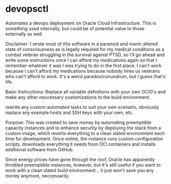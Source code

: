 # devopsctl
Automates a devops deployment on Oracle Cloud Infrastructure. This is something used internally, but could be of potential value to those externally as well.

Disclaimer:
  I wrote most of this software in a paranoid and manic altered state of consciousness as is legally required for my medical conditions as a combat veteran struggling in the survival against PTSD, so I'll go ahead and write some instructions once I can afford my medications again so that I remember whatever it was I was trying to do in the first place. I can't work because I can't afford my medications because nobody hires us veterans who can't afford to work. It's a weird paradox/conundrum, but I guess that's life.

Basic Instructions:
  Replace all variable definitions with your own OCID's and make any other neccessary customizations to the build environment.

  rewrite any custom automated tasks to suit your own scenario, obviously replace any example hosts and SSH keys with your own, etc.

Purpose:
  This was created to save money by automating preemptible capacity instances and to enhance security by deploying the stack from a custom image, which reverts everything to a clean slated environment each time for development. Once online, the instance runs custom configuration scripts, downloads everything it needs from OCI containers and installs additional software from GitHub.

  Since energy prices have gone through the roof, Oracle has apparently throttled preemptible instances, however, but it's still useful if you want to work with a clean slated build environment... it just won't save you any money anymore, neccessarily.
